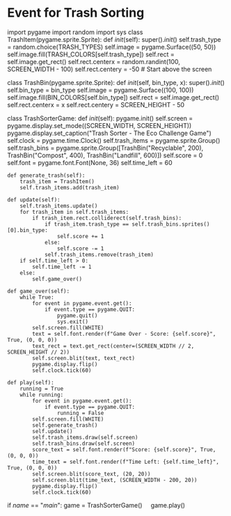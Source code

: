 # Event for Trash Sorting
import pygame
import random
import sys
class TrashItem(pygame.sprite.Sprite):
    def _init_(self):
        super()._init_()
        self.trash_type = random.choice(TRASH_TYPES)
        self.image = pygame.Surface((50, 50))
        self.image.fill(TRASH_COLORS[self.trash_type])
        self.rect = self.image.get_rect()
        self.rect.centerx = random.randint(100, SCREEN_WIDTH - 100)
        self.rect.centery = -50  # Start above the screen

class TrashBin(pygame.sprite.Sprite):
    def _init_(self, bin_type, x):
        super()._init_()
        self.bin_type = bin_type
        self.image = pygame.Surface((100, 100))
        self.image.fill(BIN_COLORS[self.bin_type])
        self.rect = self.image.get_rect()
        self.rect.centerx = x
        self.rect.centery = SCREEN_HEIGHT - 50

class TrashSorterGame:
    def _init_(self):
        pygame.init()
        self.screen = pygame.display.set_mode((SCREEN_WIDTH, SCREEN_HEIGHT))
        pygame.display.set_caption("Trash Sorter - The Eco Challenge Game")
        self.clock = pygame.time.Clock()
        self.trash_items = pygame.sprite.Group()
        self.trash_bins = pygame.sprite.Group([TrashBin("Recyclable", 200),
                                               TrashBin("Compost", 400),
                                               TrashBin("Landfill", 600)])
        self.score = 0
        self.font = pygame.font.Font(None, 36)
        self.time_left = 60

    def generate_trash(self):
        trash_item = TrashItem()
        self.trash_items.add(trash_item)

    def update(self):
        self.trash_items.update()
        for trash_item in self.trash_items:
            if trash_item.rect.colliderect(self.trash_bins):
                if trash_item.trash_type == self.trash_bins.sprites()[0].bin_type:
                    self.score += 1
                else:
                    self.score -= 1
                self.trash_items.remove(trash_item)
        if self.time_left > 0:
            self.time_left -= 1
        else:
            self.game_over()

    def game_over(self):
        while True:
            for event in pygame.event.get():
                if event.type == pygame.QUIT:
                    pygame.quit()
                    sys.exit()
            self.screen.fill(WHITE)
            text = self.font.render(f"Game Over - Score: {self.score}", True, (0, 0, 0))
            text_rect = text.get_rect(center=(SCREEN_WIDTH // 2, SCREEN_HEIGHT // 2))
            self.screen.blit(text, text_rect)
            pygame.display.flip()
            self.clock.tick(60)

    def play(self):
        running = True
        while running:
            for event in pygame.event.get():
                if event.type == pygame.QUIT:
                    running = False
            self.screen.fill(WHITE)
            self.generate_trash()
            self.update()
            self.trash_items.draw(self.screen)
            self.trash_bins.draw(self.screen)
            score_text = self.font.render(f"Score: {self.score}", True, (0, 0, 0))
            time_text = self.font.render(f"Time Left: {self.time_left}", True, (0, 0, 0))
            self.screen.blit(score_text, (20, 20))
            self.screen.blit(time_text, (SCREEN_WIDTH - 200, 20))
            pygame.display.flip()
            self.clock.tick(60)

if _name_ == "_main_":
    game = TrashSorterGame()
    game.play()
